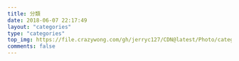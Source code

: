 ```yaml
---
title: 分類
date: 2018-06-07 22:17:49
layout: "categories"
type: "categories"
top_img: https://file.crazywong.com/gh/jerryc127/CDN@latest/Photo/categories.jpg
comments: false
---
```

